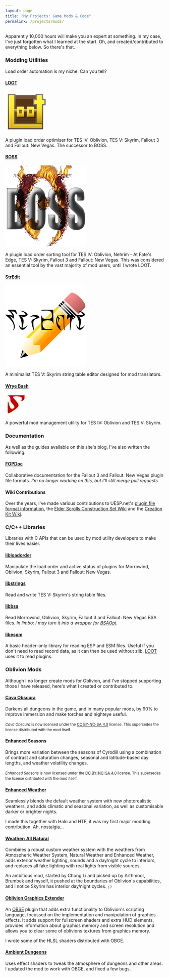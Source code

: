 ```yaml
---
layout: page
title: "My Projects: Game Mods & Code"
permalink: /projects/mods/
---
```


Apparently 10,000 hours will make you an expert at something. In my case, I've just forgotten what I learned at the start. Oh, and created/contributed to everything below. So there's that.

### Modding Utilities

Load order automation is my niche. Can you tell?

#### [LOOT](https://loot.github.io/)

<div class="table-row">
    <img alt="LOOT icon" src="/images/LOOT.png"><p>A plugin load order optimiser for TES IV: Oblivion, TES V: Skyrim, Fallout 3 and Fallout: New Vegas. The successor to BOSS.</p>
</div>

#### [BOSS](https://boss-developers.github.io/)

<div class="table-row">
    <img alt="BOSS icon" src="/images/BOSS.png"><p>A plugin load order sorting tool for TES IV: Oblivion, Nehrim - At Fate's Edge, TES V: Skyrim, Fallout 3 and Fallout: New Vegas. This was considered an essential tool by the vast majority of mod users, until I wrote LOOT.</p>
</div>

#### [StrEdit](http://github.com/WrinklyNinja/stredit)

<div class="table-row">
    <img alt="StrEdit icon" src="/images/StrEdit.png"><p>A minimalist TES V: Skyrim string table editor designed for mod translators. </p>
</div>

#### [Wrye Bash](http://github.com/wrye-bash)

<div class="table-row">
    <img alt="Wrye Bash icon" src="/images/Bash.svg"><p>A powerful mod management utility for TES IV: Oblivion and TES V: Skyrim.</p>
</div>

### Documentation

As well as the guides available on this site's blog, I've also written the following.

#### [FOPDoc](https://github.com/WrinklyNinja/fopdoc)

Collaborative documentation for the Fallout 3 and Fallout: New Vegas plugin file formats. *I'm no longer working on this, but I'll still merge pull requests.*

#### Wiki Contributions

Over the years, I've made various contributions to UESP.net's [plugin file format information](http://uesp.net/wiki/Tes4Mod:Mod_File_Format), the [Elder Scrolls Construction Set Wiki](http://cs.elderscrolls.com/index.php?title=Main_Page) and the [Creation Kit Wiki](http://www.creationkit.com/).

### C/C++ Libraries

Libraries with C APIs that can be used by mod utility developers to make their lives easier.

#### [libloadorder](http://github.com/WrinklyNinja/libloadorder)

Manipulate the load order and active status of plugins for Morrowind, Oblivion, Skyrim, Fallout 3 and Fallout: New Vegas.

#### [libstrings](http://github.com/WrinklyNinja/libstrings)

Read and write TES V: Skyrim's string table files.

#### [libbsa](http://github.com/WrinklyNinja/libbsa)

Read Morrowind, Oblivion, Skyrim, Fallout 3 and Fallout: New Vegas BSA files. *In limbo: I may turn it into a wrapper for [BSAOpt](https://github.com/Ethatron/bsaopt).*

#### [libespm](http://github.com/WrinklyNinja/libespm)

A basic header-only library for reading ESP and ESM files. Useful if you don't need to read record data, as it can then be used without zlib. [LOOT](https://loot.github.io/) uses it to read plugins.

### Oblivion Mods

Although I no longer create mods for Oblivion, and I've stopped supporting those I have released, here's what I created or contributed to.

#### [Cava Obscura](http://www.nexusmods.com/oblivion/mods/35099)

Darkens all dungeons in the game, and in many popular mods, by 90% to improve immersion and make torches and nighteye useful.

<small>*Cava Obscura* is now licensed under the [CC BY-NC-SA 4.0](https://creativecommons.org/licenses/by-nc-sa/4.0/) license. This supersedes the license distributed with the mod itself.</small>

#### [Enhanced Seasons](http://www.nexusmods.com/oblivion/mods/27972)

Brings more variation between the seasons of Cyrodiil using a combination of contrast and saturation changes, seasonal and latitude-based day lengths, and weather volatility changes.

<small>*Enhanced Seasons* is now licensed under the [CC BY-NC-SA 4.0](https://creativecommons.org/licenses/by-nc-sa/4.0/) license. This supersedes the license distributed with the mod itself.</small>

#### [Enhanced Weather](http://www.nexusmods.com/oblivion/mods/16544)

Seamlessly blends the default weather system with new photorealistic weathers, and adds climatic and seasonal variation, as well as customisable darker or brighter nights.

I made this together with Halo and HTF, it was my first major modding contribution. Ah, nostalgia...

#### [Weather: All Natural](http://www.nexusmods.com/oblivion/mods/18305)

Combines a robust custom weather system with the weathers from Atmospheric Weather System, Natural Weather and Enhanced Weather, adds exterior weather lighting, sounds and a day/night cycle to interiors, and replaces all fake lighting with real lights from visible sources.

An ambitious mod, started by Chong Li and picked up by Arthmoor, Brumbek and myself, it pushed at the boundaries of Oblivion's capabilities, and I notice Skyrim has interior day/night cycles. `;)`

#### [Oblivion Graphics Extender](http://www.nexusmods.com/oblivion/mods/30054)

An [OBSE](http://obse.silverlock.org/) plugin that adds extra functionality to Oblivion's scripting language, focussed on the implementation and manipulation of graphics effects. It adds support for fullscreen shaders and extra HUD elements, provides information about graphics memory and screen resolution and allows you to clear some of oblivions textures from graphics memory.

I wrote some of the HLSL shaders distributed with OBGE.

#### [Ambient Dungeons](http://www.nexusmods.com/oblivion/mods/18385)

Uses effect shaders to tweak the atmosphere of dungeons and other areas. I updated the mod to work with OBGE, and fixed a few bugs.